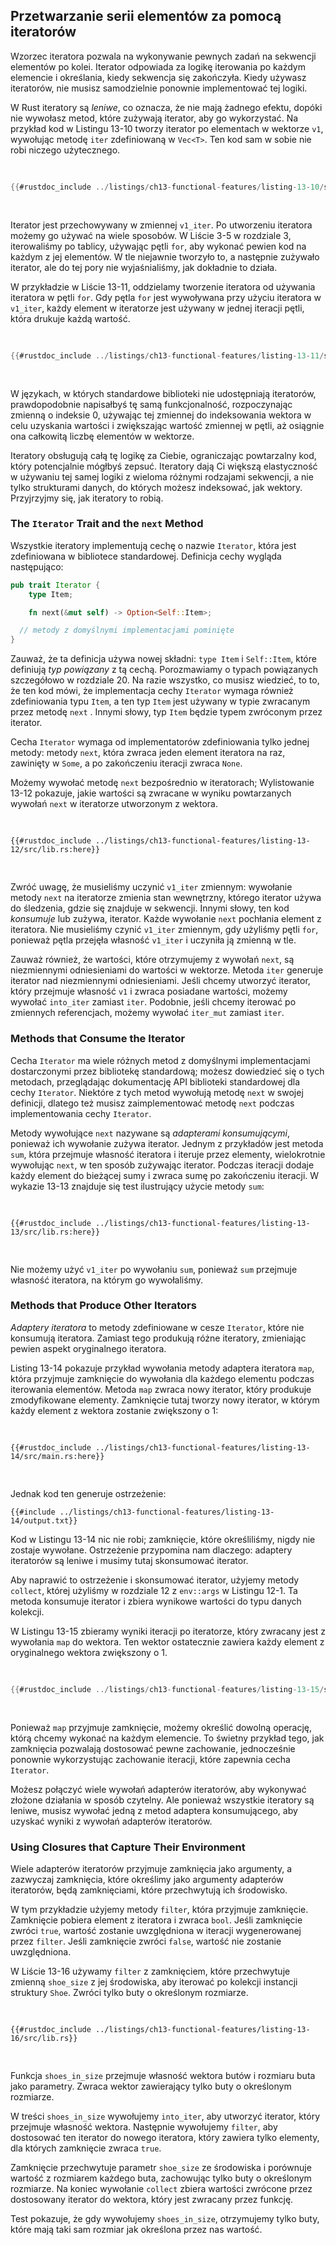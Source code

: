 ## Przetwarzanie serii elementów za pomocą iteratorów

Wzorzec iteratora pozwala na wykonywanie pewnych zadań na sekwencji elementów po kolei. Iterator odpowiada za logikę iterowania po każdym elemencie i
określania, kiedy sekwencja się zakończyła. Kiedy używasz iteratorów, nie musisz
samodzielnie ponownie implementować tej logiki.

W Rust iteratory są *leniwe*, co oznacza, że ​​nie mają żadnego efektu, dopóki nie wywołasz
metod, które zużywają iterator, aby go wykorzystać. Na przykład kod w
Listingu 13-10 tworzy iterator po elementach w wektorze `v1`, wywołując
metodę `iter` zdefiniowaną w `Vec<T>`. Ten kod sam w sobie nie robi niczego
użytecznego.

<Listing number="13-10" file-name="src/main.rs" caption="Creating an iterator">

```rust
{{#rustdoc_include ../listings/ch13-functional-features/listing-13-10/src/main.rs:here}}
```

</Listing>

Iterator jest przechowywany w zmiennej `v1_iter`. Po utworzeniu
iteratora możemy go używać na wiele sposobów. W Liście 3-5 w rozdziale 3,
iterowaliśmy po tablicy, używając pętli `for`, aby wykonać pewien kod na każdym z jej
elementów. W tle niejawnie tworzyło to, a następnie zużywało iterator,
ale do tej pory nie wyjaśnialiśmy, jak dokładnie to działa.

W przykładzie w Liście 13-11, oddzielamy tworzenie iteratora od
używania iteratora w pętli `for`. Gdy pętla `for` jest wywoływana przy użyciu
iteratora w `v1_iter`, każdy element w iteratorze jest używany w jednej
iteracji pętli, która drukuje każdą wartość.

<Listing number="13-11" file-name="src/main.rs" caption="Using an iterator in a `for` loop">

```rust
{{#rustdoc_include ../listings/ch13-functional-features/listing-13-11/src/main.rs:here}}
```

</Listing>

W językach, w których standardowe biblioteki nie udostępniają iteratorów,
prawdopodobnie napisałbyś tę samą funkcjonalność, rozpoczynając zmienną o indeksie
0, używając tej zmiennej do indeksowania wektora w celu uzyskania wartości i
zwiększając wartość zmiennej w pętli, aż osiągnie ona całkowitą liczbę
elementów w wektorze.

Iteratory obsługują całą tę logikę za Ciebie, ograniczając powtarzalny kod,
który potencjalnie mógłbyś zepsuć. Iteratory dają Ci większą elastyczność w używaniu tej samej
logiki z wieloma różnymi rodzajami sekwencji, a nie tylko strukturami danych, do których możesz
indeksować, jak wektory. Przyjrzyjmy się, jak iteratory to robią.

### The `Iterator` Trait and the `next` Method

Wszystkie iteratory implementują cechę o nazwie `Iterator`, która jest zdefiniowana w bibliotece standardowej. Definicja cechy wygląda następująco:

```rust
pub trait Iterator {
    type Item;

    fn next(&mut self) -> Option<Self::Item>;

  // metody z domyślnymi implementacjami pominięte
}
```

Zauważ, że ta definicja używa nowej składni: `type Item` i `Self::Item`,
które definiują *typ powiązany* z tą cechą. Porozmawiamy o typach powiązanych szczegółowo w rozdziale 20. Na razie wszystko, co musisz wiedzieć, to to, że
ten kod mówi, że implementacja cechy `Iterator` wymaga również zdefiniowania
typu `Item`, a ten typ `Item` jest używany w typie zwracanym przez metodę `next`
. Innymi słowy, typ `Item` będzie typem zwróconym przez
iterator.

Cecha `Iterator` wymaga od implementatorów zdefiniowania tylko jednej metody: metody
`next`, która zwraca jeden element iteratora na raz, zawinięty w
`Some`, a po zakończeniu iteracji zwraca `None`.

Możemy wywołać metodę `next` bezpośrednio w iteratorach; Wylistowanie 13-12 pokazuje,
jakie wartości są zwracane w wyniku powtarzanych wywołań `next` w iteratorze utworzonym
z wektora.

<Listing number="13-12" file-name="src/lib.rs" caption="Calling the `next` method on an iterator">

```rust,noplayground
{{#rustdoc_include ../listings/ch13-functional-features/listing-13-12/src/lib.rs:here}}
```

</Listing>

Zwróć uwagę, że musieliśmy uczynić `v1_iter` zmiennym: wywołanie metody `next` na
iteratorze zmienia stan wewnętrzny, którego iterator używa do śledzenia, gdzie
się znajduje w sekwencji. Innymi słowy, ten kod *konsumuje* lub zużywa,
iterator. Każde wywołanie `next` pochłania element z iteratora. Nie musieliśmy
czynić `v1_iter` zmiennym, gdy użyliśmy pętli `for`, ponieważ pętla przejęła
własność `v1_iter` i uczyniła ją zmienną w tle.

Zauważ również, że wartości, które otrzymujemy z wywołań `next`, są niezmiennymi
odniesieniami do wartości w wektorze. Metoda `iter` generuje iterator
nad niezmiennymi odniesieniami. Jeśli chcemy utworzyć iterator, który przejmuje
własność `v1` i zwraca posiadane wartości, możemy wywołać `into_iter` zamiast
`iter`. Podobnie, jeśli chcemy iterować po zmiennych referencjach, możemy wywołać
`iter_mut` zamiast `iter`.

### Methods that Consume the Iterator

Cecha `Iterator` ma wiele różnych metod z domyślnymi
implementacjami dostarczonymi przez bibliotekę standardową; możesz dowiedzieć się o tych
metodach, przeglądając dokumentację API biblioteki standardowej dla cechy `Iterator`. Niektóre z tych metod wywołują metodę `next` w swojej definicji, dlatego też musisz zaimplementować metodę `next` podczas implementowania cechy
`Iterator`.

Metody wywołujące `next` nazywane są *adapterami konsumującymi*, ponieważ ich wywołanie
zużywa iterator. Jednym z przykładów jest metoda `sum`, która przejmuje własność
iteratora i iteruje przez elementy, wielokrotnie wywołując `next`, w ten sposób
zużywając iterator. Podczas iteracji dodaje każdy element do bieżącej
sumy i zwraca sumę po zakończeniu iteracji. W wykazie 13-13 znajduje się
test ilustrujący użycie metody `sum`:

<Listing number="13-13" file-name="src/lib.rs" caption="Calling the `sum` method to get the total of all items in the iterator">

```rust,noplayground
{{#rustdoc_include ../listings/ch13-functional-features/listing-13-13/src/lib.rs:here}}
```

</Listing>

Nie możemy użyć `v1_iter` po wywołaniu `sum`, ponieważ `sum` przejmuje własność iteratora, na którym go wywołaliśmy.

### Methods that Produce Other Iterators

*Adaptery iteratora* to metody zdefiniowane w cesze `Iterator`, które nie
konsumują iteratora. Zamiast tego produkują różne iteratory, zmieniając
pewien aspekt oryginalnego iteratora.

Listing 13-14 pokazuje przykład wywołania metody adaptera iteratora `map`,
która przyjmuje zamknięcie do wywołania dla każdego elementu podczas iterowania elementów.
Metoda `map` zwraca nowy iterator, który produkuje zmodyfikowane elementy. Zamknięcie tutaj tworzy nowy iterator, w którym każdy element z wektora zostanie
zwiększony o 1:

<Listing number="13-14" file-name="src/main.rs" caption="Calling the iterator adapter `map` to create a new iterator">

```rust,not_desired_behavior
{{#rustdoc_include ../listings/ch13-functional-features/listing-13-14/src/main.rs:here}}
```

</Listing>

Jednak kod ten generuje ostrzeżenie:

```console
{{#include ../listings/ch13-functional-features/listing-13-14/output.txt}}
```

Kod w Listingu 13-14 nic nie robi; zamknięcie, które określiliśmy,
nigdy nie zostaje wywołane. Ostrzeżenie przypomina nam dlaczego: adaptery iteratorów są leniwe i
musimy tutaj skonsumować iterator.

Aby naprawić to ostrzeżenie i skonsumować iterator, użyjemy metody `collect`,
której użyliśmy w rozdziale 12 z `env::args` w Listingu 12-1. Ta metoda
konsumuje iterator i zbiera wynikowe wartości do typu danych kolekcji.

W Listingu 13-15 zbieramy wyniki iteracji po iteratorze, który
zwracany jest z wywołania `map` do wektora. Ten wektor ostatecznie
zawiera każdy element z oryginalnego wektora zwiększony o 1.

<Listing number="13-15" file-name="src/main.rs" caption="Calling the `map` method to create a new iterator and then calling the `collect` method to consume the new iterator and create a vector">

```rust
{{#rustdoc_include ../listings/ch13-functional-features/listing-13-15/src/main.rs:here}}
```

</Listing>

Ponieważ `map` przyjmuje zamknięcie, możemy określić dowolną operację, którą chcemy wykonać
na każdym elemencie. To świetny przykład tego, jak zamknięcia pozwalają dostosować pewne
zachowanie, jednocześnie ponownie wykorzystując zachowanie iteracji, które zapewnia cecha `Iterator`.

Możesz połączyć wiele wywołań adapterów iteratorów, aby wykonywać złożone działania w sposób
czytelny. Ale ponieważ wszystkie iteratory są leniwe, musisz wywołać jedną z
metod adaptera konsumującego, aby uzyskać wyniki z wywołań adapterów iteratorów.

### Using Closures that Capture Their Environment

Wiele adapterów iteratorów przyjmuje zamknięcia jako argumenty, a zazwyczaj zamknięcia, które określimy jako argumenty adapterów iteratorów, będą zamknięciami, które przechwytują ich środowisko.

W tym przykładzie użyjemy metody `filter`, która przyjmuje zamknięcie. Zamknięcie
pobiera element z iteratora i zwraca `bool`. Jeśli zamknięcie
zwróci `true`, wartość zostanie uwzględniona w iteracji wygenerowanej przez
`filter`. Jeśli zamknięcie zwróci `false`, wartość nie zostanie uwzględniona.

W Liście 13-16 używamy `filter` z zamknięciem, które przechwytuje zmienną `shoe_size`
z jej środowiska, aby iterować po kolekcji instancji struktury `Shoe`. Zwróci tylko buty o określonym rozmiarze.

<Listing number="13-16" file-name="src/lib.rs" caption="Using the `filter` method with a closure that captures `shoe_size`">

```rust,noplayground
{{#rustdoc_include ../listings/ch13-functional-features/listing-13-16/src/lib.rs}}
```

</Listing>

Funkcja `shoes_in_size` przejmuje własność wektora butów i rozmiaru buta jako parametry. Zwraca wektor zawierający tylko buty o określonym
rozmiarze.

W treści `shoes_in_size` wywołujemy `into_iter`, aby utworzyć iterator,
który przejmuje własność wektora. Następnie wywołujemy `filter`, aby dostosować ten
iterator do nowego iteratora, który zawiera tylko elementy, dla których zamknięcie
zwraca `true`.

Zamknięcie przechwytuje parametr `shoe_size` ze środowiska i
porównuje wartość z rozmiarem każdego buta, zachowując tylko buty o określonym
rozmiarze. Na koniec wywołanie `collect` zbiera wartości zwrócone przez
dostosowany iterator do wektora, który jest zwracany przez funkcję.

Test pokazuje, że gdy wywołujemy `shoes_in_size`, otrzymujemy tylko buty,
które mają taki sam rozmiar jak określona przez nas wartość.
